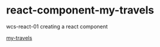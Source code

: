 # react-component-my-travels

wcs-react-01 creating a react component

[my-travels](https://cristina-ferreira.github.io/react-component-my-travels/)


